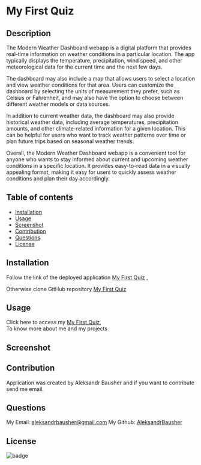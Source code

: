 # My First Quiz

## Description

The Modern Weather Dashboard webapp is a digital platform that provides real-time information on weather conditions in a particular location. The app typically displays the temperature, precipitation, wind speed, and other meteorological data for the current time and the next few days.

The dashboard may also include a map that allows users to select a location and view weather conditions for that area. Users can customize the dashboard by selecting the units of measurement they prefer, such as Celsius or Fahrenheit, and may also have the option to choose between different weather models or data sources.

In addition to current weather data, the dashboard may also provide historical weather data, including average temperatures, precipitation amounts, and other climate-related information for a given location. This can be helpful for users who want to track weather patterns over time or plan future trips based on seasonal weather trends.

Overall, the Modern Weather Dashboard webapp is a convenient tool for anyone who wants to stay informed about current and upcoming weather conditions in a specific location. It provides easy-to-read data in a visually appealing format, making it easy for users to quickly assess weather conditions and plan their day accordingly.

## Table of contents

- [Installation](#installation)
- [Usage](#usage)
- [Screenshot](#screenshot)
- [Contribution](#contribution)
- [Questions](#questions)
- [License](#license)

## Installation

Follow the link of the deployed application [My First Quiz](https://aleksandrbausher.github.io/Mordern-Weather-Dashboard/) ,

Otherwise clone GitHub repository [My First Quiz](https://github.com/AleksandrBausher/Mordern-Weather-Dashboard)

## Usage
Click here to access my [My First Quiz](https://aleksandrbausher.github.io/Mordern-Weather-Dashboard/),<br />
To know more about me and my projects

## Screenshot

## Contribution

Application was created by Aleksandr Bausher and if you want to contribute send me email.

## Questions

My Email:
[aleksandrbausher@gmail.com](mailto:aleksandrbausher@gmail.com)
My Github:
[AleksandrBausher](https://github.com/aleksandrbausher)

## License

![badge](https://img.shields.io/badge/license-MIT-blue)
